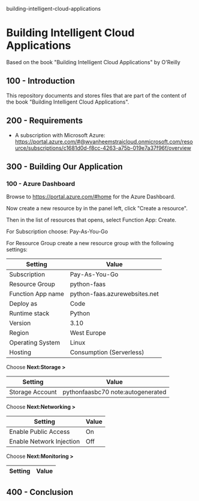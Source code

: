 building-intelligent-cloud-applications
# Building Intelligent Cloud Applications

Based on the book "Building Intelligent Cloud Applications" by O'Reilly

## 100 - Introduction

This repository documents and stores files that are part of the content of the book "Building Intelligent Cloud Applications".

## 200 - Requirements

- A subscription with Microsoft Azure: https://portal.azure.com/#@wvanheemstraicloud.onmicrosoft.com/resource/subscriptions/c1681d0d-f8cc-4263-a75b-019e7a37f96f/overview

## 300 - Building Our Application

### 100 - Azure Dashboard

Browse to https://portal.azure.com/#home for the Azure Dashboard.

Now create a new resource by in the panel left, click "Create a resource".

Then in the list of resources that opens, select Function App: Create.

For Subscription choose: Pay-As-You-Go

For Resource Group create a new resource group with the following settings:

|Setting|Value|
|--|--|
|Subscription|Pay-As-You-Go|
|Resource Group|python-faas|
|Function App name|python-faas.azurewebsites.net|
|Deploy as|Code|
|Runtime stack|Python|
|Version|3.10|
|Region|West Europe|
|Operating System|Linux|
|Hosting|Consumption (Serverless)|

Choose **Next:Storage >**

|Setting|Value|
|--|--|
|Storage Account|pythonfaasbc70 note:autogenerated|

Choose **Next:Networking >**

|Setting|Value|
|--|--|
|Enable Public Access|On|
|Enable Network Injection|Off|

Choose **Next:Monitoring >**

|Setting|Value|
|--|--|


## 400  - Conclusion

